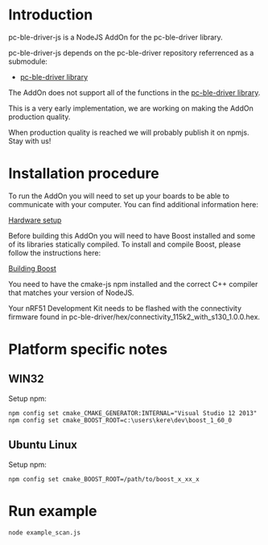 # Introduction
pc-ble-driver-js is a NodeJS AddOn for the pc-ble-driver library.

pc-ble-driver-js depends on the pc-ble-driver repository referrenced as a submodule:
* [pc-ble-driver  library](https://github.com/NordicSemiconductor/pc-ble-driver)
 

The AddOn does not support all of the functions in the [pc-ble-driver  library](https://github.com/NordicSemiconductor/pc-ble-driver).

This is a very early implementation, we are working on making the AddOn production quality.

When production quality is reached we will probably publish it on npmjs. Stay with us!

# Installation procedure

To run the AddOn you will need to set up your boards to be able to communicate with your computer.
You can find additional information here:

[Hardware setup](https://github.com/NordicSemiconductor/pc-ble-driver/tree/self_contained_driver#hardware-setup)

Before building this AddOn you will need to have Boost installed and some of its libraries statically compiled.
To install and compile Boost, please follow the instructions here:

[Building Boost](https://github.com/NordicSemiconductor/pc-ble-driver/tree/self_contained_driver#building-boost)

You need to have the cmake-js npm installed and the correct C++ compiler that matches your version of NodeJS.

Your nRF51 Development Kit needs to be flashed with the connectivity firmware found in  pc-ble-driver/hex/connectivity_115k2_with_s130_1.0.0.hex.

# Platform specific notes

## WIN32

Setup npm:

```
npm config set cmake_CMAKE_GENERATOR:INTERNAL="Visual Studio 12 2013"
npm config set cmake_BOOST_ROOT=c:\users\kere\dev\boost_1_60_0
```

## Ubuntu Linux

Setup npm:

```
npm config set cmake_BOOST_ROOT=/path/to/boost_x_xx_x
```

# Run example

```
node example_scan.js
```
